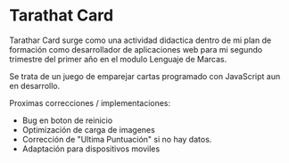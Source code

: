 # Tarathat Card

Tarathar Card surge como una actividad didactica dentro de mi plan de formación como desarrollador de aplicaciones web para mi segundo trimestre del primer año en el modulo Lenguaje de Marcas.

Se trata de un juego de emparejar cartas programado con JavaScript aun en desarrollo.

Proximas correcciones / implementaciones:
- Bug en boton de reinicio
- Optimización de carga de imagenes
- Corrección de "Ultima Puntuación" si no hay datos.
- Adaptación para dispositivos moviles
